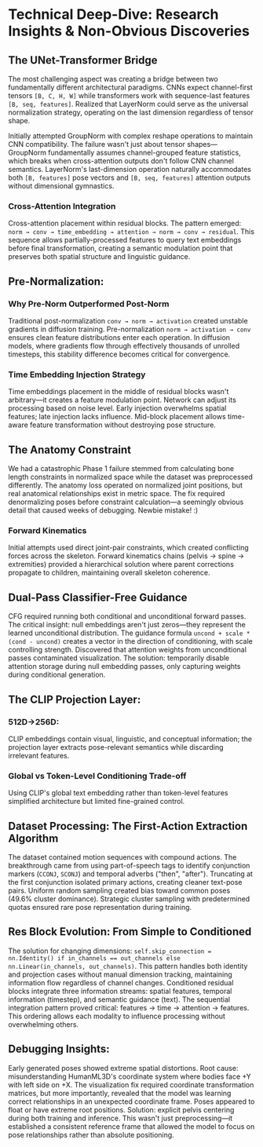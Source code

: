 
# Technical Deep-Dive: Research Insights & Non-Obvious Discoveries

## The UNet-Transformer Bridge

The most challenging aspect was creating a bridge between two fundamentally different architectural paradigms. CNNs expect channel-first tensors `[B, C, H, W]` while transformers work with sequence-last features `[B, seq, features]`. Realized that LayerNorm could serve as the universal normalization strategy, operating on the last dimension regardless of tensor shape.

Initially attempted GroupNorm with complex reshape operations to maintain CNN compatibility. The failure wasn't just about tensor shapes— GroupNorm fundamentally assumes channel-grouped feature statistics, which breaks when cross-attention outputs don't follow CNN channel semantics. 
LayerNorm's last-dimension operation naturally accommodates both `[B, features]` pose vectors and `[B, seq, features]` attention outputs without dimensional gymnastics.

### Cross-Attention Integration
Cross-attention placement within residual blocks. The pattern emerged: `norm → conv → time_embedding → attention → norm → conv → residual`. 
This sequence allows partially-processed features to query text embeddings before final transformation, creating a semantic modulation point that preserves both spatial structure and linguistic guidance.

## Pre-Normalization: 
### Why Pre-Norm Outperformed Post-Norm
Traditional post-normalization `conv → norm → activation` created unstable gradients in diffusion training. Pre-normalization `norm → activation → conv` ensures clean feature distributions enter each operation. 
In diffusion models, where gradients flow through effectively thousands of unrolled timesteps, this stability difference becomes critical for convergence.

### Time Embedding Injection Strategy
Time embeddings placement in the middle of residual blocks wasn't arbitrary—it creates a feature modulation point. Network can adjust its processing based on noise level. Early injection overwhelms spatial features; late injection lacks influence. Mid-block placement allows time-aware feature transformation without destroying pose structure.


## The Anatomy Constraint 
We had a catastrophic Phase 1 failure stemmed from calculating bone length constraints in normalized space while the dataset was preprocessed differently. The anatomy loss operated on normalized joint positions, but real anatomical relationships exist in metric space. 
The fix required denormalizing poses before constraint calculation—a seemingly obvious detail that caused weeks of debugging. Newbie mistake! :) 

### Forward Kinematics
Initial attempts used direct joint-pair constraints, which created conflicting forces across the skeleton. 
Forward kinematics chains (pelvis → spine → extremities) provided a hierarchical solution where parent corrections propagate to children, maintaining overall skeleton coherence.


## Dual-Pass Classifier-Free Guidance
CFG required running both conditional and unconditional forward passes. The critical insight: null embeddings aren't just zeros—they represent the learned unconditional distribution. 
The guidance formula `uncond + scale * (cond - uncond)` creates a vector in the direction of conditioning, with scale controlling strength.
Discovered that attention weights from unconditional passes contaminated visualization. 
The solution: temporarily disable attention storage during null embedding passes, only capturing weights during conditional generation. 


## The CLIP Projection Layer:
### 512D→256D:
CLIP embeddings contain visual, linguistic, and conceptual information; the projection layer extracts pose-relevant semantics while discarding irrelevant features.
### Global vs Token-Level Conditioning Trade-off
Using CLIP's global text embedding rather than token-level features simplified architecture but limited fine-grained control. 


## Dataset Processing: The First-Action Extraction Algorithm
The dataset contained motion sequences with compound actions. The breakthrough came from using part-of-speech tags to identify conjunction markers (`CCONJ`, `SCONJ`) and temporal adverbs ("then", "after"). 
Truncating at the first conjunction isolated primary actions, creating cleaner text-pose pairs.
Uniform random sampling created bias toward common poses (49.6% cluster dominance). 
Strategic cluster sampling with predetermined quotas ensured rare pose representation during training. 


## Res Block Evolution: From Simple to Conditioned

The solution for changing dimensions: `self.skip_connection = nn.Identity() if in_channels == out_channels else nn.Linear(in_channels, out_channels)`. 
This pattern handles both identity and projection cases without manual dimension tracking, maintaining information flow regardless of channel changes.
Conditioned residual blocks integrate three information streams: spatial features, temporal information (timestep), and semantic guidance (text). 
The sequential integration pattern proved critical: features → time → attention → features. This ordering allows each modality to influence processing without overwhelming others.


## Debugging Insights: 
Early generated poses showed extreme spatial distortions. Root cause: misunderstanding HumanML3D's coordinate system where bodies face +Y with left side on +X. 
The visualization fix required coordinate transformation matrices, but more importantly, revealed that the model was learning correct relationships in an unexpected coordinate frame.
Poses appeared to float or have extreme root positions. Solution: explicit pelvis centering during both training and inference. This wasn't just preprocessing—it established a consistent reference frame that allowed the model to focus on pose relationships rather than absolute positioning.
